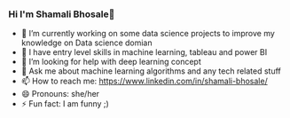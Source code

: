 ### Hi I'm Shamali Bhosale👋

- 🔭 I’m currently working on some data science projects to improve my knowledge on Data science domian
- 🌱 I have entry level skills in machine learning, tableau and power BI
- 🤔 I’m looking for help with deep learning concept
- 💬 Ask me about machine learning algorithms and any tech related stuff
- 📫 How to reach me: https://www.linkedin.com/in/shamali-bhosale/
- 😄 Pronouns: she/her
- ⚡ Fun fact: I am funny ;)
